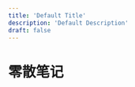 ```yaml
---
title: 'Default Title'
description: 'Default Description'
draft: false
---
```


<!--
 * @Author: shawicx d35f3153@proton.me
 * @Date: 2025-04-01 19:53:14
 * @LastEditors: shawicx d35f3153@proton.me
 * @LastEditTime: 2025-04-01 19:53:26
 * @Description: 
-->
# 零散笔记